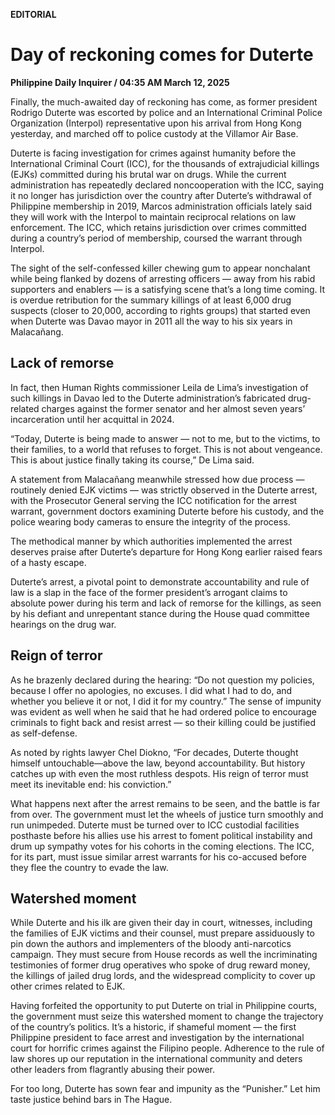 **EDITORIAL**

# Day of reckoning comes for Duterte

****Philippine Daily Inquirer / 04:35 AM March 12, 2025****

Finally, the much-awaited day of reckoning has come, as former president Rodrigo Duterte was escorted by police and an International Criminal Police Organization (Interpol) representative upon his arrival from Hong Kong yesterday, and marched off to police custody at the Villamor Air Base.

Duterte is facing investigation for crimes against humanity before the International Criminal Court (ICC), for the thousands of extrajudicial killings (EJKs) committed during his brutal war on drugs. While the current administration has repeatedly declared noncooperation with the ICC, saying it no longer has jurisdiction over the country after Duterte’s withdrawal of Philippine membership in 2019, Marcos administration officials lately said they will work with the Interpol to maintain reciprocal relations on law enforcement. The ICC, which retains jurisdiction over crimes committed during a country’s period of membership, coursed the warrant through Interpol.

The sight of the self-confessed killer chewing gum to appear nonchalant while being flanked by dozens of arresting officers — away from his rabid supporters and enablers — is a satisfying scene that’s a long time coming. It is overdue retribution for the summary killings of at least 6,000 drug suspects (closer to 20,000, according to rights groups) that started even when Duterte was Davao mayor in 2011 all the way to his six years in Malacañang.

## Lack of remorse

In fact, then Human Rights commissioner Leila de Lima’s investigation of such killings in Davao led to the Duterte administration’s fabricated drug-related charges against the former senator and her almost seven years’ incarceration until her acquittal in 2024. 

“Today, Duterte is being made to answer — not to me, but to the victims, to their families, to a world that refuses to forget. This is not about vengeance. This is about justice finally taking its course,” De Lima said.

A statement from Malacañang meanwhile stressed how due process — routinely denied EJK victims — was strictly observed in the Duterte arrest, with the Prosecutor General serving the ICC notification for the arrest warrant, government doctors examining Duterte before his custody, and the police wearing body cameras to ensure the integrity of the process.

The methodical manner by which authorities implemented the arrest deserves praise after Duterte’s departure for Hong Kong earlier raised fears of a hasty escape.

Duterte’s arrest, a pivotal point to demonstrate accountability and rule of law is a slap in the face of the former president’s arrogant claims to absolute power during his term and lack of remorse for the killings, as seen by his defiant and unrepentant stance during the House quad committee hearings on the drug war.

## Reign of terror

As he brazenly declared during the hearing: “Do not question my policies, because I offer no apologies, no excuses. I did what I had to do, and whether you believe it or not, I did it for my country.” The sense of impunity was evident as well when he said that he had ordered police to encourage criminals to fight back and resist arrest — so their killing could be justified as self-defense.

As noted by rights lawyer Chel Diokno, “For decades, Duterte thought himself untouchable—above the law, beyond accountability. But history catches up with even the most ruthless despots. His reign of terror must meet its inevitable end: his conviction.”

What happens next after the arrest remains to be seen, and the battle is far from over. The government must let the wheels of justice turn smoothly and run unimpeded. Duterte must be turned over to ICC custodial facilities posthaste before his allies use his arrest to foment political instability and drum up sympathy votes for his cohorts in the coming elections. The ICC, for its part, must issue similar arrest warrants for his co-accused before they flee the country to evade the law.

## Watershed moment

While Duterte and his ilk are given their day in court, witnesses, including the families of EJK victims and their counsel, must prepare assiduously to pin down the authors and implementers of the bloody anti-narcotics campaign. They must secure from House records as well the incriminating testimonies of former drug operatives who spoke of drug reward money, the killings of jailed drug lords, and the widespread complicity to cover up other crimes related to EJK.

Having forfeited the opportunity to put Duterte on trial in Philippine courts, the government must seize this watershed moment to change the trajectory of the country’s politics. It’s a historic, if shameful moment — the first Philippine president to face arrest and investigation by the international court for horrific crimes against the Filipino people. Adherence to the rule of law shores up our reputation in the international community and deters other leaders from flagrantly abusing their power.

For too long, Duterte has sown fear and impunity as the “Punisher.” Let him taste justice behind bars in The Hague.